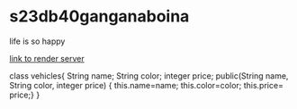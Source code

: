 # s23db40ganganaboina

life is so happy

[link to render server](https://f23wb40ganganaboina.onrender.com)

class vehicles{ String name; String color; integer price; public(String name, String color, integer price) { this.name=name; this.color=color; this.price= price;} }
